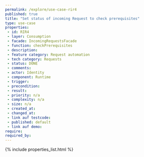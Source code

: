 ```yaml
---
permalink: /explore/use-case-rir4
published: true
title: "Set status of incoming Request to check prerequisites"
type: use-case
properties:
 - id: RIR4
 - layer: Consumption
 - facade: IncomingRequestsFacade
 - function: checkPrerequisites
 - description: 
 - feature category: Request automation
 - tech category: Requests
 - status: DONE
 - comments: 
 - actor: Identity
 - component: Runtime
 - trigger: 
 - precondition: 
 - result: 
 - priority: n/a
 - complexity: n/a
 - size: n/a
 - created_at: 
 - changed_at: 
 - link auf testcode: 
 - published: default
 - link auf demo: 
require:
required_by:
---
```

{% include properties_list.html %}
